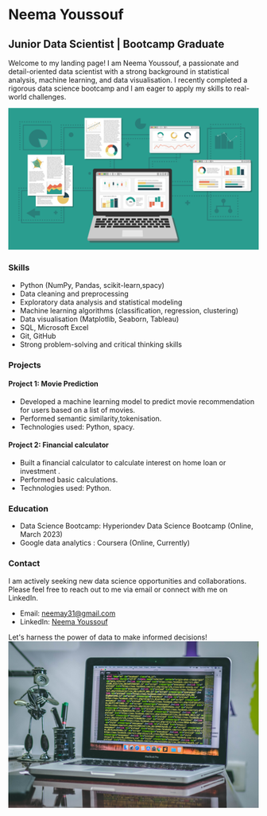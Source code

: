 # Neema Youssouf 

## Junior Data Scientist | Bootcamp Graduate

Welcome to my landing page! I am Neema Youssouf, a passionate and detail-oriented data scientist with a strong background in statistical analysis, machine learning, and data visualisation. I recently completed a rigorous data science bootcamp and I am eager to apply my skills to real-world challenges.

![Data analysis](image1.png)

### Skills

- Python (NumPy, Pandas, scikit-learn,spacy)
- Data cleaning and preprocessing
- Exploratory data analysis and statistical modeling
- Machine learning algorithms (classification, regression, clustering)
- Data visualisation (Matplotlib, Seaborn, Tableau)
- SQL, Microsoft Excel
- Git, GitHub
- Strong problem-solving and critical thinking skills

### Projects

#### Project 1: Movie Prediction

- Developed a machine learning model to predict movie recommendation for users based on a list of movies.
- Performed semantic similarity,tokenisation.
- Technologies used: Python, spacy.

#### Project 2: Financial calculator 

- Built a financial calculator to calculate interest on home loan or investment .
- Performed basic calculations.
- Technologies used: Python.

### Education

- Data Science Bootcamp: Hyperiondev Data Science Bootcamp (Online, March 2023)
- Google data analytics  : Coursera  (Online, Currently)

### Contact

I am actively seeking new data science opportunities and collaborations. Please feel free to reach out to me via email or connect with me on LinkedIn.

- Email: neemay31@gmail.com
- LinkedIn: [Neema Youssouf](https://www.linkedin.com/in/neema-youssouf-43047826b)

Let's harness the power of data to make informed decisions!
![Profile image](image2.jpg)

